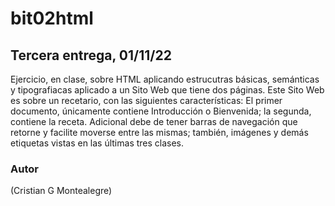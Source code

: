 # bit02html

## Tercera entrega, 01/11/22

Ejercicio, en clase, sobre HTML aplicando estrucutras básicas, semánticas y tipografiacas aplicado a un Sito Web que tiene dos páginas. Este Sito Web es sobre un recetario, con las siguientes características: El primer documento, únicamente contiene Introducción o Bienvenida; la segunda, contiene la receta. Adicional debe de tener barras de navegación que retorne y facilite moverse entre las mismas; también, imágenes y demás etiquetas vistas en las últimas tres clases.

### Autor

(Cristian G Montealegre)